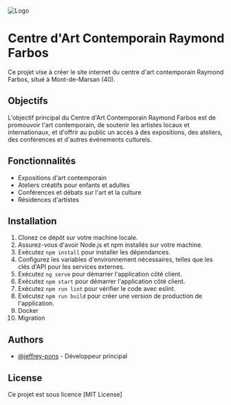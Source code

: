 ![Logo](../CAC/client/src/assets/img/Logotype_cac.png)

# Centre d'Art Contemporain Raymond Farbos

Ce projet vise à créer le site internet du centre d'art contemporain Raymond Farbos, situé à Mont-de-Marsan (40). 


## Objectifs

L'objectif principal du Centre d'Art Contemporain Raymond Farbos est de promouvoir l'art contemporain, de soutenir les artistes locaux et internationaux, et d'offrir au public un accès à des expositions, des ateliers, des conférences et d'autres événements culturels.

## Fonctionnalités

- Expositions d'art contemporain
- Ateliers créatifs pour enfants et adultes
- Conférences et débats sur l'art et la culture
- Résidences d'artistes

## Installation

1. Clonez ce dépôt sur votre machine locale.
2. Assurez-vous d'avoir Node.js et npm installés sur votre machine.
3. Exécutez `npm install` pour installer les dépendances.
4. Configurez les variables d'environnement nécessaires, telles que les clés d'API pour les services externes.
5. Exécutez `ng serve` pour démarrer l'application côté client.
6. Exécutez `npm start` pour démarrer l'application côté client.
7. Exécutez `npm run lint` pour vérifier le code avec eslint.
8. Exécutez `npm run build` pour créer une version de production de l'application.
9. Docker
10. Migration


## Authors

- [@jeffrey-pons](https://github.com/Jeffrey-pons?tab=repositories) - Développeur principal


## License

Ce projet est sous licence [MIT License]


